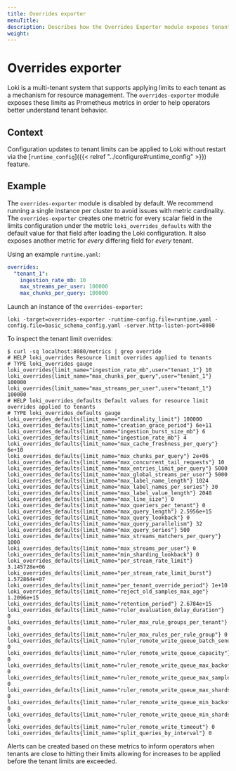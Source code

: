 ```yaml
---
title: Overrides exporter
menuTitle:  
description: Describes how the Overrides Exporter module exposes tenant limits as Prometheus metrics.
weight: 
---
```


# Overrides exporter

Loki is a multi-tenant system that supports applying limits to each tenant as a mechanism for resource management. The `overrides-exporter` module exposes these limits as Prometheus metrics in order to help operators better understand tenant behavior.

## Context

Configuration updates to tenant limits can be applied to Loki without restart via the [`runtime_config`]({{< relref "../configure#runtime_config" >}}) feature.

## Example

The `overrides-exporter` module is disabled by default. We recommend running a single instance per cluster to avoid issues with metric cardinality. The `overrides-exporter` creates one metric for every scalar field in the limits configuration under the metric `loki_overrides_defaults` with the default value for that field after loading the Loki configuration. It also exposes another metric for _every_ differing field for _every_ tenant.

Using an example `runtime.yaml`:

```yaml
overrides:
  "tenant_1":
    ingestion_rate_mb: 10
    max_streams_per_user: 100000
    max_chunks_per_query: 100000
```

Launch an instance of the `overrides-exporter`:

```shell
loki -target=overrides-exporter -runtime-config.file=runtime.yaml -config.file=basic_schema_config.yaml -server.http-listen-port=8080
```

To inspect the tenant limit overrides:

```shell
$ curl -sq localhost:8080/metrics | grep override
# HELP loki_overrides Resource limit overrides applied to tenants
# TYPE loki_overrides gauge
loki_overrides{limit_name="ingestion_rate_mb",user="tenant_1"} 10
loki_overrides{limit_name="max_chunks_per_query",user="tenant_1"} 100000
loki_overrides{limit_name="max_streams_per_user",user="tenant_1"} 100000
# HELP loki_overrides_defaults Default values for resource limit overrides applied to tenants
# TYPE loki_overrides_defaults gauge
loki_overrides_defaults{limit_name="cardinality_limit"} 100000
loki_overrides_defaults{limit_name="creation_grace_period"} 6e+11
loki_overrides_defaults{limit_name="ingestion_burst_size_mb"} 6
loki_overrides_defaults{limit_name="ingestion_rate_mb"} 4
loki_overrides_defaults{limit_name="max_cache_freshness_per_query"} 6e+10
loki_overrides_defaults{limit_name="max_chunks_per_query"} 2e+06
loki_overrides_defaults{limit_name="max_concurrent_tail_requests"} 10
loki_overrides_defaults{limit_name="max_entries_limit_per_query"} 5000
loki_overrides_defaults{limit_name="max_global_streams_per_user"} 5000
loki_overrides_defaults{limit_name="max_label_name_length"} 1024
loki_overrides_defaults{limit_name="max_label_names_per_series"} 30
loki_overrides_defaults{limit_name="max_label_value_length"} 2048
loki_overrides_defaults{limit_name="max_line_size"} 0
loki_overrides_defaults{limit_name="max_queriers_per_tenant"} 0
loki_overrides_defaults{limit_name="max_query_length"} 2.5956e+15
loki_overrides_defaults{limit_name="max_query_lookback"} 0
loki_overrides_defaults{limit_name="max_query_parallelism"} 32
loki_overrides_defaults{limit_name="max_query_series"} 500
loki_overrides_defaults{limit_name="max_streams_matchers_per_query"} 1000
loki_overrides_defaults{limit_name="max_streams_per_user"} 0
loki_overrides_defaults{limit_name="min_sharding_lookback"} 0
loki_overrides_defaults{limit_name="per_stream_rate_limit"} 3.145728e+06
loki_overrides_defaults{limit_name="per_stream_rate_limit_burst"} 1.572864e+07
loki_overrides_defaults{limit_name="per_tenant_override_period"} 1e+10
loki_overrides_defaults{limit_name="reject_old_samples_max_age"} 1.2096e+15
loki_overrides_defaults{limit_name="retention_period"} 2.6784e+15
loki_overrides_defaults{limit_name="ruler_evaluation_delay_duration"} 0
loki_overrides_defaults{limit_name="ruler_max_rule_groups_per_tenant"} 0
loki_overrides_defaults{limit_name="ruler_max_rules_per_rule_group"} 0
loki_overrides_defaults{limit_name="ruler_remote_write_queue_batch_send_deadline"} 0
loki_overrides_defaults{limit_name="ruler_remote_write_queue_capacity"} 0
loki_overrides_defaults{limit_name="ruler_remote_write_queue_max_backoff"} 0
loki_overrides_defaults{limit_name="ruler_remote_write_queue_max_samples_per_send"} 0
loki_overrides_defaults{limit_name="ruler_remote_write_queue_max_shards"} 0
loki_overrides_defaults{limit_name="ruler_remote_write_queue_min_backoff"} 0
loki_overrides_defaults{limit_name="ruler_remote_write_queue_min_shards"} 0
loki_overrides_defaults{limit_name="ruler_remote_write_timeout"} 0
loki_overrides_defaults{limit_name="split_queries_by_interval"} 0
```

Alerts can be created based on these metrics to inform operators when tenants are close to hitting their limits allowing for increases to be applied before the tenant limits are exceeded.
